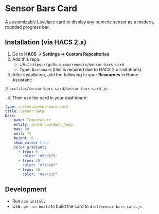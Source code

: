 # Sensor Bars Card

A customizable Lovelace card to display any numeric sensor as a modern, rounded progress bar.

## Installation (via HACS 2.x)

1. Go to **HACS → Settings → Custom Repositories**
2. Add this repo:
   - URL: `https://github.com/renedis/sensor-bars-card`
   - Type: `Dashboard` (this is required due to HACS 2.x limitations)
3. After installation, add the following to your **Resources** in Home Assistant:

```
/hacsfiles/sensor-bars-card/sensor-bars-card.js
```

4. Then use the card in your dashboard:

```yaml
type: custom:sensor-bars-card
title: Sensor Data
bars:
  - name: Temperature
    entity: sensor.outdoor_temp
    max: 50
    unit: °C
    height: 8
    show_value: true
    color_gradient:
      - from: 0
        color: "#5cd679"
      - from: 30
        color: "#f1c40f"
      - from: 40
        color: "#e74c3c"
```

## Development

- Run `npm install`
- Use `npm run build` to build the card to `dist/sensor-bars-card.js`